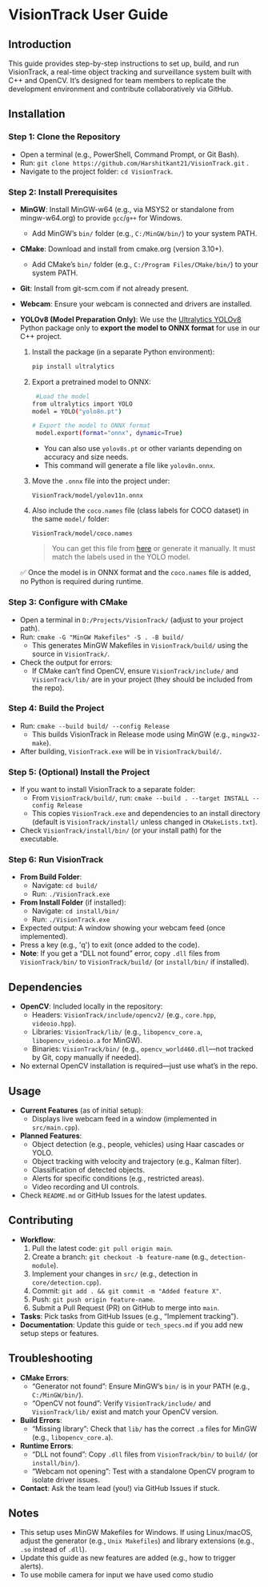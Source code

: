 # VisionTrack User Guide

## Introduction
This guide provides step-by-step instructions to set up, build, and run VisionTrack, a real-time object tracking and surveillance system built with C++ and OpenCV. It’s designed for team members to replicate the development environment and contribute collaboratively via GitHub.

## Installation

### Step 1: Clone the Repository
- Open a terminal (e.g., PowerShell, Command Prompt, or Git Bash).
- Run: `git clone https://github.com/Harshitkant21/VisionTrack.git` .
- Navigate to the project folder: `cd VisionTrack`.

### Step 2: Install Prerequisites
- **MinGW**: Install MinGW-w64 (e.g., via MSYS2 or standalone from mingw-w64.org) to provide `gcc`/`g++` for Windows.
  - Add MinGW’s `bin/` folder (e.g., `C:/MinGW/bin/`) to your system PATH.
- **CMake**: Download and install from cmake.org (version 3.10+).
  - Add CMake’s `bin/` folder (e.g., `C:/Program Files/CMake/bin/`) to your system PATH.
- **Git**: Install from git-scm.com if not already present.
- **Webcam**: Ensure your webcam is connected and drivers are installed.
- **YOLOv8 (Model Preparation Only)**: We use the [Ultralytics YOLOv8](https://github.com/ultralytics/ultralytics) Python package only to **export the model to ONNX format** for use in our C++ project.

  1. Install the package (in a separate Python environment):
     ```bash
     pip install ultralytics
     ```

  2. Export a pretrained model to ONNX:
     ```bash
      #Load the model
     from ultralytics import YOLO
     model = YOLO("yolo8n.pt")
     ```
     ```bash
     # Export the model to ONNX format
      model.export(format="onnx", dynamic=True)
     ```
     - You can also use `yolov8s.pt` or other variants depending on accuracy and size needs.
     - This command will generate a file like `yolov8n.onnx`.

  3. Move the `.onnx` file into the project under:
     ```
     VisionTrack/model/yolov11n.onnx
     ```

  4. Also include the `coco.names` file (class labels for COCO dataset) in the same `model/` folder:
     ```
     VisionTrack/model/coco.names
     ```

     > You can get this file from [here](https://github.com/pjreddie/darknet/blob/master/data/coco.names) or generate it manually. It must match the labels used in the YOLO model.

  ✅ Once the model is in ONNX format and the `coco.names` file is added, no Python is required during runtime.


### Step 3: Configure with CMake
- Open a terminal in `D:/Projects/VisionTrack/` (adjust to your project path).
- Run: `cmake -G "MinGW Makefiles" -S . -B build/`
  - This generates MinGW Makefiles in `VisionTrack/build/` using the source in `VisionTrack/`.
- Check the output for errors:
  - If CMake can’t find OpenCV, ensure `VisionTrack/include/` and `VisionTrack/lib/` are in your project (they should be included from the repo).

### Step 4: Build the Project
- Run: `cmake --build build/ --config Release`
  - This builds VisionTrack in Release mode using MinGW (e.g., `mingw32-make`).
- After building, `VisionTrack.exe` will be in `VisionTrack/build/`.

### Step 5: (Optional) Install the Project
- If you want to install VisionTrack to a separate folder:
  - From `VisionTrack/build/`, run: `cmake --build . --target INSTALL --config Release`
  - This copies `VisionTrack.exe` and dependencies to an install directory (default is `VisionTrack/install/` unless changed in `CMakeLists.txt`).
- Check `VisionTrack/install/bin/` (or your install path) for the executable.

### Step 6: Run VisionTrack
- **From Build Folder**:
  - Navigate: `cd build/`
  - Run: `./VisionTrack.exe`
- **From Install Folder** (if installed):
  - Navigate: `cd install/bin/`
  - Run: `./VisionTrack.exe`
- Expected output: A window showing your webcam feed (once implemented).
- Press a key (e.g., 'q') to exit (once added to the code).
- **Note**: If you get a “DLL not found” error, copy `.dll` files from `VisionTrack/bin/` to `VisionTrack/build/` (or `install/bin/` if installed).

## Dependencies
- **OpenCV**: Included locally in the repository:
  - Headers: `VisionTrack/include/opencv2/` (e.g., `core.hpp`, `videoio.hpp`).
  - Libraries: `VisionTrack/lib/` (e.g., `libopencv_core.a`, `libopencv_videoio.a` for MinGW).
  - Binaries: `VisionTrack/bin/` (e.g., `opencv_world460.dll`—not tracked by Git, copy manually if needed).
- No external OpenCV installation is required—just use what’s in the repo.

## Usage
- **Current Features** (as of initial setup):
  - Displays live webcam feed in a window (implemented in `src/main.cpp`).
- **Planned Features**:
  - Object detection (e.g., people, vehicles) using Haar cascades or YOLO.
  - Object tracking with velocity and trajectory (e.g., Kalman filter).
  - Classification of detected objects.
  - Alerts for specific conditions (e.g., restricted areas).
  - Video recording and UI controls.
- Check `README.md` or GitHub Issues for the latest updates.

## Contributing
- **Workflow**:
  1. Pull the latest code: `git pull origin main`.
  2. Create a branch: `git checkout -b feature-name` (e.g., `detection-module`).
  3. Implement your changes in `src/` (e.g., detection in `core/detection.cpp`).
  4. Commit: `git add . && git commit -m "Added feature X"`.
  5. Push: `git push origin feature-name`.
  6. Submit a Pull Request (PR) on GitHub to merge into `main`.
- **Tasks**: Pick tasks from GitHub Issues (e.g., “Implement tracking”).
- **Documentation**: Update this guide or `tech_specs.md` if you add new setup steps or features.

## Troubleshooting
- **CMake Errors**:
  - “Generator not found”: Ensure MinGW’s `bin/` is in your PATH (e.g., `C:/MinGW/bin/`).
  - “OpenCV not found”: Verify `VisionTrack/include/` and `VisionTrack/lib/` exist and match your OpenCV version.
- **Build Errors**:
  - “Missing library”: Check that `lib/` has the correct `.a` files for MinGW (e.g., `libopencv_core.a`).
- **Runtime Errors**:
  - “DLL not found”: Copy `.dll` files from `VisionTrack/bin/` to `build/` (or `install/bin/`).
  - “Webcam not opening”: Test with a standalone OpenCV program to isolate driver issues.
- **Contact**: Ask the team lead (you!) via GitHub Issues if stuck.

## Notes
- This setup uses MinGW Makefiles for Windows. If using Linux/macOS, adjust the generator (e.g., `Unix Makefiles`) and library extensions (e.g., `.so` instead of `.dll`).
- Update this guide as new features are added (e.g., how to trigger alerts).
- To use mobile camera for input we have used como studio 